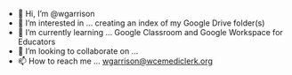 - 👋 Hi, I’m @wgarrison
- 👀 I’m interested in ... creating an index of my Google Drive folder(s)
- 🌱 I’m currently learning ... Google Classroom and Google Workspace for Educators
- 💞️ I’m looking to collaborate on ...
- 📫 How to reach me ... wgarrison@wcemediclerk.org

<!---
wgarrison/wgarrison is a ✨ special ✨ repository because its `README.md` (this file) appears on your GitHub profile.
You can click the Preview link to take a look at your changes.
--->
